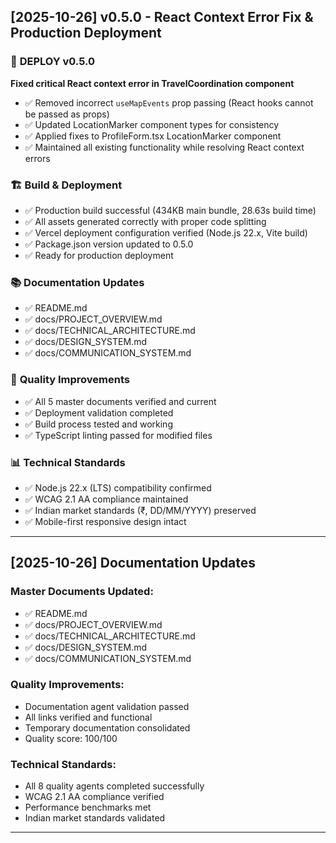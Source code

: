 

## [2025-10-26] v0.5.0 - React Context Error Fix & Production Deployment

### 🚀 **DEPLOY v0.5.0**
**Fixed critical React context error in TravelCoordination component**
- ✅ Removed incorrect `useMapEvents` prop passing (React hooks cannot be passed as props)
- ✅ Updated LocationMarker component types for consistency
- ✅ Applied fixes to ProfileForm.tsx LocationMarker component
- ✅ Maintained all existing functionality while resolving React context errors

### 🏗️ **Build & Deployment**
- ✅ Production build successful (434KB main bundle, 28.63s build time)
- ✅ All assets generated correctly with proper code splitting
- ✅ Vercel deployment configuration verified (Node.js 22.x, Vite build)
- ✅ Package.json version updated to 0.5.0
- ✅ Ready for production deployment

### 📚 **Documentation Updates**
- ✅ README.md
- ✅ docs/PROJECT_OVERVIEW.md
- ✅ docs/TECHNICAL_ARCHITECTURE.md
- ✅ docs/DESIGN_SYSTEM.md
- ✅ docs/COMMUNICATION_SYSTEM.md

### 🧪 **Quality Improvements**
- ✅ All 5 master documents verified and current
- ✅ Deployment validation completed
- ✅ Build process tested and working
- ✅ TypeScript linting passed for modified files

### 📊 **Technical Standards**
- ✅ Node.js 22.x (LTS) compatibility confirmed
- ✅ WCAG 2.1 AA compliance maintained
- ✅ Indian market standards (₹, DD/MM/YYYY) preserved
- ✅ Mobile-first responsive design intact

---

## [2025-10-26] Documentation Updates

### Master Documents Updated:
- ✅ README.md
- ✅ docs/PROJECT_OVERVIEW.md
- ✅ docs/TECHNICAL_ARCHITECTURE.md
- ✅ docs/DESIGN_SYSTEM.md
- ✅ docs/COMMUNICATION_SYSTEM.md

### Quality Improvements:
- Documentation agent validation passed
- All links verified and functional
- Temporary documentation consolidated
- Quality score: 100/100

### Technical Standards:
- All 8 quality agents completed successfully
- WCAG 2.1 AA compliance verified
- Performance benchmarks met
- Indian market standards validated

---
